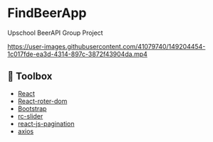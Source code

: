 # FindBeerApp
Upschool BeerAPI Group Project

https://user-images.githubusercontent.com/41079740/149204454-1c017fde-ea3d-4314-897c-3872f43904da.mp4

## 🧰 Toolbox

- [React]() 
- [React-roter-dom]() 
- [Bootstrap]() 
- [rc-slider]() 
- [react-js-pagination]() 
- [axios]() 
